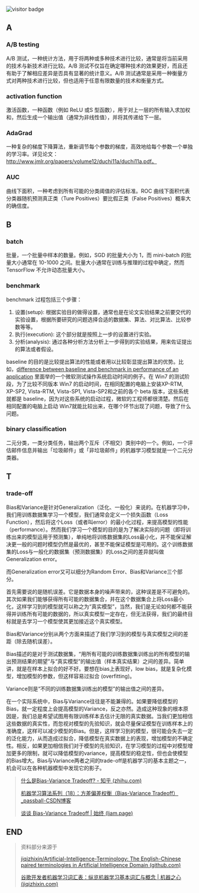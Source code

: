 ![visitor badge](https://visitor-badge.glitch.me/badge?page_id=xrandx.Dating-with-Machine-Learning)

## A

### A/B testing

A/B 测试，一种统计方法，用于将两种或多种技术进行比较，通常是将当前采用的技术与新技术进行比较。A/B 测试不仅旨在确定哪种技术的效果更好，而且还有助于了解相应差异是否具有显著的统计意义。A/B 测试通常是采用一种衡量方式对两种技术进行比较，但也适用于任意有限数量的技术和衡量方式。

### activation function

激活函数，一种函数（例如 ReLU 或S 型函数），用于对上一层的所有输入求加权和，然后生成一个输出值（通常为非线性值），并将其传递给下一层。

### AdaGrad

一种复杂的梯度下降算法，重新调节每个参数的梯度，高效地给每个参数一个单独的学习率。详见论文：http://www.jmlr.org/papers/volume12/duchi11a/duchi11a.pdf。

### AUC

曲线下面积，一种考虑到所有可能的分类阈值的评估标准。ROC 曲线下面积代表分类器随机预测真正类（Ture Positives）要比假正类（False Positives）概率大的确信度。

## B

### batch

批量，一个批量中样本的数量。例如，SGD 的批量大小为 1，而 mini-batch 的批量大小通常在 10-1000 之间。批量大小通常在训练与推理的过程中确定，然而 TensorFlow 不允许动态批量大小。



### benchmark 

benchmark 过程包括三个步骤：

1. 设置(setup): 根据实验目的做得设置，通常也是在论文实验结果之前要交代的实验设置，根据所要研究的问题选择合适的数据集、算法、对比算法、比较参数等等。
2. 执行(execution): 这个部分就是按照上一步的设置进行实验。
3. 分析(analysis): 通过各种分析方法分析上一步得到的实验结果，用来佐证提出的算法或者假设。

baseline 的目的是比较提出算法的性能或者用以比较彰显提出算法的优势。比如，[difference between baseline and benchmark in performance of an application](https://link.zhihu.com/?target=http%3A//stackoverflow.com/a/347029/222670) 里面举的一个微软测试操作系统启动时间的例子。在 Win7 的测试阶段，为了比较不同版本 Win7 的启动时间，在相同配置的电脑上安装XP-RTM, XP-SP2, Vista-RTM, Vista-SP1, Vista-SP2和之前的各个 beta 版本，这些系统就都是 baseline，因为对这些系统的启动过程，微软的工程师都很清楚。然后在相同配置的电脑上启动 Win7就能比较出来，在哪个环节出现了问题，导致了什么问题。

### binary classification

二元分类，一类分类任务，输出两个互斥（不相交）类别中的一个。例如，一个评估邮件信息并输出「垃圾邮件」或「非垃圾邮件」的机器学习模型就是一个二元分类器。

## T

### trade-off 

Bias和Variance是针对Generalization（泛化、一般化）来说的。在机器学习中，我们用训练数据集学习一个模型，我们通常会定义一个损失函数（Loss Function），然后将这个Loss（或者叫error）的最小化过程，来提高模型的性能（performance）。然而我们学习一个模型的目的是为了解决实际的问题（即将训练出来的模型运用于预测集），单纯地将训练数据集的Loss最小化，并不能保证解决更一般的问题时模型仍然是最优的，甚至不能保证模型是可用的。这个训练数据集的Loss与一般化的数据集（预测数据集）的Loss之间的差异就叫做Generalization error。

而Generalization error又可以细分为Random Error、Bias和Variance三个部分。

首先需要说的是随机误差。它是数据本身的噪声带来的，这种误差是不可避免的。其次如果我们能够获得所有可能的数据集合，并在这个数据集合上将Loss最小化，这样学习到的模型就可以称之为“真实模型”，当然，我们是无论如何都不能获得并训练所有可能的数据的，所以真实模型一定存在，但无法获得，我们的最终目标就是去学习一个模型使其更加接近这个真实模型。

Bias和Variance分别从两个方面来描述了我们学习到的模型与真实模型之间的差距（除去随机误差）。

Bias描述的是对于测试数据集，“用所有可能的训练数据集训练出的所有模型的输出预测结果的期望”与“真实模型”的输出值（样本真实结果）之间的差异。简单讲，就是在样本上拟合的好不好。要想在bias上表现好，low bias，就是复杂化模型，增加模型的参数，但这样容易过拟合 (overfitting)。

Variance则是“不同的训练数据集训练出的模型”的输出值之间的差异。

在一个实际系统中，Bias与Variance往往是不能兼得的。如果要降低模型的Bias，就一定程度上会提高模型的Variance，反之亦然。造成这种现象的根本原因是，我们总是希望试图用有限训练样本去估计无限的真实数据。当我们更加相信这些数据的真实性，而忽视对模型的先验知识，就会尽量保证模型在训练样本上的准确度，这样可以减少模型的Bias。但是，这样学习到的模型，很可能会失去一定的泛化能力，从而造成过拟合，降低模型在真实数据上的表现，增加模型的不确定性。相反，如果更加相信我们对于模型的先验知识，在学习模型的过程中对模型增加更多的限制，就可以降低模型的variance，提高模型的稳定性，但也会使模型的Bias增大。Bias与Variance两者之间的trade-off是机器学习的基本主题之一，机会可以在各种机器模型中发现它的影子。

> [什么是Bias-Variance Tradeoff? - 知乎 (zhihu.com)](https://zhuanlan.zhihu.com/p/142047021)
>
> [机器学习算法系列（18）：方差偏差权衡（Bias-Variance Tradeoff）_passball-CSDN博客](https://blog.csdn.net/passball/article/details/84993600)
>
> [谈谈 Bias-Variance Tradeoff | 始终 (liam.page)](https://liam.page/2017/03/25/bias-variance-tradeoff/)



## END

> 资料部分来源于
>
> [jiqizhixin/Artificial-Intelligence-Terminology: The English-Chinese paired terminologies in Artificial Intelligence Domain (github.com)](https://github.com/jiqizhixin/Artificial-Intelligence-Terminology)
>
> [谷歌开发者机器学习词汇表：纵览机器学习基本词汇与概念 | 机器之心 (jiqizhixin.com)](https://www.jiqizhixin.com/articles/2017-10-05-4)